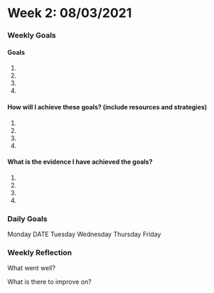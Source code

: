 # Week 2: 08/03/2021

### Weekly Goals
#### Goals

1. 
2. 
3. 
4. 

#### How will I achieve these goals? (include resources and strategies)
1. 
2. 
3. 
4. 

#### What is the evidence I have achieved the goals?
1. 
2. 
3. 
4. 

### Daily Goals

Monday DATE
Tuesday
Wednesday
Thursday
Friday 

### Weekly Reflection

What went well?

What is there to improve on?


